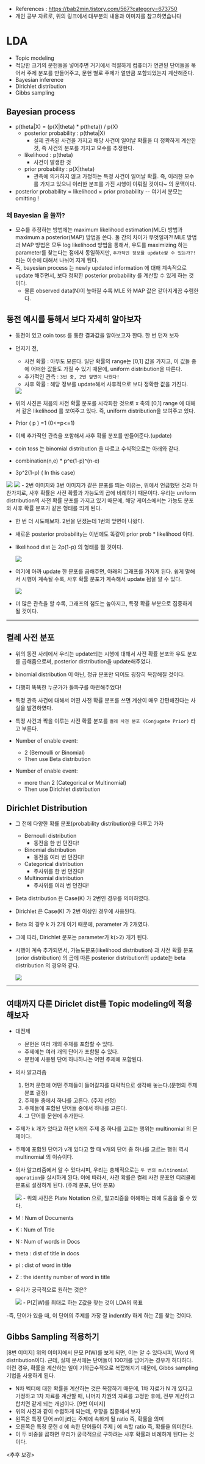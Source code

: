 - References : https://bab2min.tistory.com/567?category=673750
- 개인 공부 자료로, 위의 링크에서 대부분의 내용과 이미지를 참고하였습니다

# LDA
- Topic modeling
- 적당한 크기의 문헌들을 넣어주면 거기에서 적절하게 컴퓨터가 연관된 단어들을 묶어서 주제 분포를 만들어주고, 문헌 별로 주제가 얼만큼 포함되었는지 계산해준다.
- Bayesian inference
- Dirichlet distribution
- Gibbs sampling

## Bayesian process
- p(theta|X) = (p(X|theta) * p(theta)) / p(X)
    - posterior probability : p(theta|X)
        - 실제 관측된 사건을 가지고 해당 사건이 일어날 확률을 더 정확하게 계산한 것, 즉 사건의 분포를 가지고 모수를 추정한다.
    - likelihood : p(theta)
        - 사건이 발생한 것
    - prior probability : p(X|theta)
        - 관측에 의거하지 않고 가정하는 특정 사건이 일어날 확률. 즉, 이러한 모수를 가지고 있으니 이러한 분포를 가진 시행이 이뤄질 것이다~ 의 문맥이다.
- posterior probability ∝ likelihood ×  prior
probability -- 여기서 분모는 omitting !

### 왜 Bayesian 을 쓸까?
- 모수를 추정하는 방법에는 maximum likelihood estimation(MLE) 방법과 maximum a posterior(MAP) 방법을 쓴다. 둘 간의 차이가 무엇일까?! MLE 방법과 MAP 방법은 모두 log likelihood 방법을 통해서, 우도를 maximizing 하는 parameter를 찾는다는 점에서 동일하지만, `추가적인 정보를 update할 수 있는가?!` 라는 이슈에 대해서 나뉘어 지게 된다.
- 즉, bayesian process 는 newly updated information 에 대해 계속적으로 update 해주면서, 보다 정확한 posterior probability 를 계산할 수 있게 하는 것이다.
    - 물론 observed data(N)이 높아질 수록 MLE 와 MAP 값은 같아지게끔 수렴한다.

## 동전 예시를 통해서 보다 자세히 알아보자
- 동전이 있고 coin toss 를 통한 결과값을 알아보고자 한다. 한 번 던져 보자

- 던지기 전,
    - 사전 확률 : 아무도 모른다. 일단 확률의 range는 [0,1] 값을 가지고, 이 값들 중에 어떠한 값들도 가질 수 있기 때문에, uniform distribution을 따른다.
    - 추가적인 관측 : `3번 중, 2번 앞면이 나왔다!`
    - 사후 확률 : 해당 정보를 update해서 사후적으로 보다 정확한 값을 가진다.

  <img src="1.png">

- 위의 사진은 처음의 사전 확률 분포를 시각화한 것으로 x 축의 [0,1] range 에 대해서 같은 likelihood 를 보여주고 있다. 즉, uniform distribution을 보여주고 있다.
- Prior ( p ) =1 (0<=p<=1)

- 이제 추가적인 관측을 포함해서 사후 확률 분포를 만들어준다.(update)
- coin toss 는 binomial distribution 을 따르고 수식적으로는 아래와 같다.
- combination(n,e) * p^e(1-p)^(n-e)
- 3p^2(1-p) ( In this case)

<img src="2.png">
<img src="3.png">
- 2번 이미지와 3번 이미지가 같은 분포를 띄는 이유는, 위에서 언급했던 것과 마찬가지로, 사후 확률은 사전 확률과 가능도의 곱에 비례하기 때문이다. 우리는 uniform distribution의 사전 확률 분포를 가지고 있기 때문에, 해당 케이스에서는 가능도 분포와 사후 확률 분포가 같은 형태를 띄게 된다.

- 한 번 더 시도해보자. 2번을 던졌는데 1번의 앞면이 나왔다.
- 새로운 posterior probability는 이번에도 똑같이 prior prob * likelihood 이다.
- likelihood dist 는 2p(1-p) 의 형태를 띌 것이다.

  <img src="4.png">
- 여기에 아까 update 한 분포를 곱해주면, 아래의 그래프를 가지게 된다. 쉽게 말해서 시행이 계속될 수록, 사후 확률 분포가 계속해서 update 됨을 알 수 있다.

  <img src="5.png">

- 더 많은 관측을 할 수록, 그래프의 첨도는 높아지고, 특정 확률 부분으로 집중하게 될 것이다.

__________________________________

## 켤레 사전 분포

- 위의 동전 사례에서 우리는 update되는 시행에 대해서 사전 확률 분포와 우도 분포를 곱해줌으로써, posterior distribution을 update해주었다.
- binomial distribution 이 아닌, 정규 분포만 되어도 굉장히 복잡해질 것이다.
- 다행히 똑똑한 누군가가 돌파구를 마련해주었다!
- 특정 관측 사건에 대해서 어떤 사전 확률 분포를 쓰면 계산이 매우 간편해진다는 사실을 발견하였다.
- 특정 사건과 짝을 이루는 사전 확률 분포를 `켤레 사전 분포 (Conjugate Prior)` 라고 부른다.

- Number of enable event:
    - 2 (Bernoulli or Binomial)
    - Then use Beta distribution
- Number of enable event:
    - more than 2 (Categorical or Multinomial)
    - Then use Dirichlet distribution

## Dirichlet Distribution
- 그 전에 다양한 확률 분포(probability distribution)을 다루고 가자
    - Bernoulli distribution
        - 동전을 한 번 던진다!
    - Binomial distribution
        - 동전을 여러 번 던진다!
    - Categorical distribution
        - 주사위를 한 번 던진다!
    - Multinomial distribution
        - 주사위를 여러 번 던진다!
- Beta distribution 은 Case(K) 가 2번인 경우를 의미하였다.
- Dirichlet 은 Case(K) 가 2번 이상인 경우에 사용된다.
- Beta 의 경우 k 가 2개 이기 때문에, parameter 가 2개였다.
- 그에 따라, Dirichlet 분포는 parameter가 k(>2) 개가 된다.
- 시행이 계속 추가되면서, 가능도분포(likelihood distribution) 과 사전 확률 분포(prior distribution) 의 곱에 따른 posterior distribution의 update는 beta distribution 의 경우와 같다.

  <img src="6.png">

__________________________________
## 여태까지 다룬 Diriclet dist를 Topic modeling에 적용해보자

- 대전제
    - 문헌은 여러 개의 주제를 포함할 수 있다.
    - 주제에는 여러 개의 단어가 포함될 수 있다.
    - 문헌에 사용된 단어 하나하나는 어떤 주제에 포함된다.
- 의사 알고리즘
    1. 먼저 문헌에 어떤 주제들이 들어갈지를 대략적으로 생각해 놓는다.(문헌의 주제 분포 결정)
    2. 주제들 중에서 하나를 고른다. (주제 선정)
    3. 주제들에 포함된 단어들 중에서 하나를 고른다.
    4. 그 단어를 문헌에 추가한다.

- 주제가 k 개가 있다고 하면 k개의 주제 중 하나를 고르는 행위는 multinomial 의 문제이다.
- 주제에 포함된 단어가 v개 있다고 할 때 v개의 단어 중 하나를 고르는 행위 역시 multinomial 의 이슈이다.
- 의사 알고리즘에서 알 수 있다시피, 우리는 총체적으로는 `두 번의 multinomial operation`을 실시하게 된다. 이에 따라서, 사전 확률은 켤레 사전 분포인 디리클레 분포로 설정하게 된다. (주제 분포, 단어 분포)

  <img src="7.png">
  - 위의 사진은 Plate Notation 으로, 알고리즘을 이해하는 데에 도움을 줄 수 있다.
- M : Num of Documents
- K : Num of Title
- N : Num of words in Docs
- theta : dist of title in docs
- pi : dist of word in title
- Z : the identity number of word in title

- 우리가 궁극적으로 원하는 것은?

  <img src="8.png">
  - P(Z|W)를 최대로 하는 Z값을 찾는 것이 LDA의 목표
-즉, 단어가 있을 때, 이 단어의 주제를 가장 잘 indentify 하게 하는 Z를 찾는 것이다.

## Gibbs Sampling 적용하기
[8번 이미지]
위의 이미지에서 분모 P(W)를 보게 되면, 이는 알 수 있다시피, Word 의 distribution이다. 근데, 실제 문서에는 단어들이 100개를 넘어가는 경우가 허다하다. 이런 경우, 확률을 계산하는 일이 기하급수적으로 복잡해지기 때문에, Gibbs sampling 기법을 사용하게 된다.
- N차 벡터에 대한 확률을 계산하는 것은 복잡하기 때문에, 1차 자료가 N 개 있다고 가정하고 1차 자료를 계산할 때, 나머지 차원의 자료를 고정한 후에, 전부 계산하고 합치면 같게 되는 개념이다.
[9번 이미지]
- 위의 사진과 같이 수렴하게 되는데, 우항을 집중해서 보자
- 왼쪽은 특정 단어 m이 j라는 주제에 속하게 될 ratio 즉, 확률을 의미
- 오른쪽은 특정 문헌 d 에 속한 단어들이 주제 j 에 속할 ratio 즉, 확률을 의미한다.
- 이 두 비중을 곱하면 우리가 궁극적으로 구하려는 사후 확률과 비례하게 된다는 것이다.


<추후 보강>
